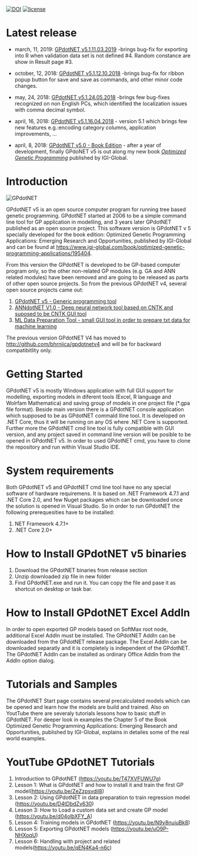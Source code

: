 [![DOI](https://zenodo.org/badge/126142815.svg)](https://zenodo.org/badge/latestdoi/126142815)
[![license](https://img.shields.io/github/license/mashape/apistatus.svg?maxAge=2592000)](https://github.com/bhrnjica/gpdotnet/blob/master/license.md)
# Latest release

* march, 11, 2019: [GPdotNET v5.1.11.03.2019](https://github.com/bhrnjica/gpdotnet/releases/tag/v5.1.11.03.2019) -brings bug-fix for exporting into R when validation data set is not defined #4. Random constance are show in Result page #3. 

* october, 12, 2018: [GPdotNET v5.1.12.10.2018](https://github.com/bhrnjica/gpdotnet/releases/tag/v5.1.12.10.2018) -brings bug-fix for ribbon popup button for save and save as commands, and other minor code changes. 

* may, 24, 2018: [GPdotNET v5.1.24.05.2018](https://github.com/bhrnjica/gpdotnet/releases/tag/v5.1.24.05.2018) -brings few bug-fixes recognized on non English PCs, which identified the localization issues with comma decimal symbol. 

* april, 16, 2018: [GPdotNET v5.1.16.04.2018](https://github.com/bhrnjica/gpdotnet/releases/tag/v5.1) - version 5.1 which brings few new features e.g.:encoding category columns, application improvements, ...

* april, 8, 2018: [GPdotNET v5.0 - Book Edition](https://github.com/bhrnjica/gpdotnet/releases/tag/BookRelease) - after a year of development, finally GPdoNET v5 is out along my new book [*Optimized Genetic Programming*](https://www.igi-global.com/book/optimized-genetic-programming-applications/195404) published by IGI-Global.

# Introduction
![GPdotNET](https://github.com/bhrnjica/gpdotnet/blob/master/Net/GPdotNET.Wnd.App/Images/gpLogo_start2.png)

GPdotNET v5 is an open source computer program for running tree based genetic programming. GPdotNET started at 2006 to be a simple command line tool for GP application in modelling, and 3 years later GPdotNET published as an open source project. 
This software version is GPdotNET v 5 specially developed for the book edition: Optimized Genetic Programming Applications: Emerging Research and Opportunities, published by IGI-Global and can be found at https://www.igi-global.com/book/optimized-genetic-programming-applications/195404. 

From this version the GPdotNET is developed to be GP-based computer program only, so the other non-related GP modules (e.g. GA and ANN related modules) have been removed and are going to be released as parts of other open source projects. So from the previous GPdotNET v4, several open source projects came out:

1. [GPdotNET v5 - Generic programming tool](http://github.com/bhrnjica/gpdotnet)
2. [ANNdotNET V1.0 - Deep neural network tool based on CNTK and suposed to be CNTK GUI tool](http://github.com/bhrnjica/anndotnet)
3. [ML Data Preparation Tool - small GUI tool in order to prepare txt data for machine learning](http://github.com/bhrnjica/mldatapreparationtool)

The previous version GPdotNET V4 has moved to http://github.com/bhrnjica/gpdotnetv4 and will be for backward compatibitlity only. 
 

# Getting Started
GPdotNET v5 is mostly Windows application with full GUI support for modelling, exporting models in diferent tools (Excel, R language and Wolrfam Mathematica) and saving group of models in one project file (*.gpa file format). Beside main version there is a GPdotNET console application which supposed to be as GPdotNET commald lline tool. It is developed on .NET Core, thus it will be running on any OS where .NET Core is supported. Further more the GPdotNET cmd line tool is fully compatible with GUI version, and any project saved in command line version will be posible to be opened in GPdotNET v5. In order to used GPdotNET cmd, you have to clone the repository and run within Visual Studio IDE.

# System requirements
Both GPdotNET v5 and GPdotNET cmd line tool have no any special software of hardware requiremens. It is based on .NET Framework 4.7.1 and .NET Core 2.0, and few Nuget packages which can be downloaded once the solution is opened in Visual Studio.
So in order to run GPdotNET the following prerequesities have to be installed:

1. NET Framework 4.7.1+
2. .NET Core 2.0+

# How to Install GPdotNET v5 binaries

1. Download the GPdotNET binaries from release section
2. Unzip downloaded zip file in new folder
3. Find GPdotNET.exe and run it. You can copy the file and pase it as shortcut on desktop or task bar.

# How to Install GPdotNET Excel AddIn
In order to open exported GP models based on SoftMax root node, additional Excel AddIn must be installed. The GPdotNET AddIn can be downloaded from the GPdotNET release package. The Excel AddIn can be downloaded separatly and it is completely is independent of the GPdotNET. The GPdotNET AddIn can be installed as ordinary Office AddIn from the AddIn option dialog.

# Tutorials and Samples
The GPdotNET Start page contains several precalculated models which can be opened and learn how the models are build and trained. Also on YoutTube there are severaly tutorials lessons how to basic stuff in GPdotNET. For deeper look in examples the Chapter 5 of the Book Optimized Genetic Programming Applications: Emerging Research and Opportunities, published by IGI-Global, explains in detailes some of the real world examples.

# YoutTube GPdotNET Tutorials
1. Introduction to GPdotNET (https://youtu.be/T47XVFUWU7g)
2. Lesson 1: What is GPdotNET and how to install it and train the first GP model(https://youtu.be/ZeZzpsvdil8)
3. Lesson 2: Using GPdotNET in data preparation to train regression model (https://youtu.be/D4tDbdZv630) 
4. Lesson 3: How to Load a custom data set and create GP model (https://youtu.be/d04olbXFY_A)
5. Lesson 4: Training models in GPdotNET (https://youtu.be/N9y8nuiuBk8)
6. Lesson 5: Exporting GPdotNET models (https://youtu.be/uO9P-NHXoqU)
7. Lesson 6: Handling with project and related models(https://youtu.be/qEN4Ka4-n6c) 
